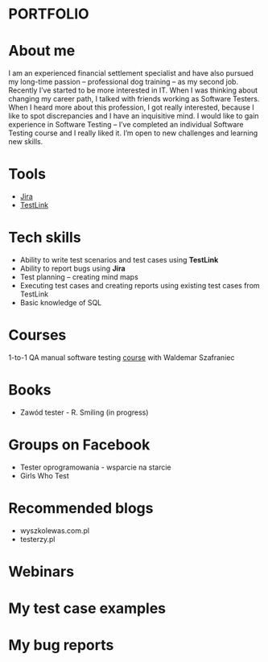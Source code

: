 # PORTFOLIO
# About me
I am an experienced financial settlement specialist and have also pursued my long-time passion –
professional dog training – as my second job. Recently I’ve started to be more interested in IT. When I was thinking about changing my career path, I talked with friends working as Software Testers. When I heard more about this profession, I got really interested, because I like to spot discrepancies and I have an inquisitive mind. I would like to gain experience in Software Testing – I’ve completed an individual Software Testing course and I really liked it. I’m open to new challenges and learning new skills.
# Tools 
* [Jira](https://nataliazr.atlassian.net/jira/software/projects/SW/boards/1/backlog)
* [TestLink](http://127.0.0.1/testlink/index.php)
# Tech skills
* Ability to write test scenarios and test cases using **TestLink**
* Ability to report bugs using **Jira**
* Test planning – creating mind maps
* Executing test cases and creating reports using existing test cases from TestLink
* Basic knowledge of SQL
# Courses
1-to-1 QA manual software testing [course](https://www.wyszkolewas.com.pl/) with Waldemar Szafraniec 
# Books
* Zawód tester - R. Smiling (in progress)
# Groups on Facebook
* Tester oprogramowania - wsparcie na starcie
* Girls Who Test
# Recommended blogs
* wyszkolewas.com.pl
* testerzy.pl
# Webinars
# My test case examples
# My bug reports 
